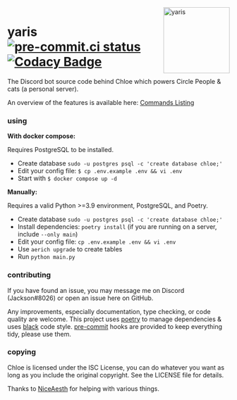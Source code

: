 <img width="150" align="right" alt="yaris" src="https://cdn.discordapp.com/attachments/942564255704682496/1049488483942674452/4d9c3a2aa238aeb4d9f3f8acbe56b869_1.png">

# yaris [![pre-commit.ci status](https://results.pre-commit.ci/badge/github/jacksonisiah/yaris/master.svg)](https://results.pre-commit.ci/latest/github/jacksonisiah/yaris/master) [![Codacy Badge](https://app.codacy.com/project/badge/Grade/1c8eeecdcc744c65b45003002e0a0d43)](https://www.codacy.com/gh/jacksonisiah/yaris/dashboard?utm_source=github.com&amp;utm_medium=referral&amp;utm_content=jacksonisiah/yaris&amp;utm_campaign=Badge_Grade)

The Discord bot source code behind Chloe which powers Circle People & cats (a personal server).

An overview of the features is available here: [Commands Listing](https://github.com/jacksonisiah/yaris/wiki/Commands)

### using
**With docker compose:**

Requires PostgreSQL to be installed.

*  Create database `sudo -u postgres psql -c 'create database chloe;'`
*  Edit your config file: `$ cp .env.example .env && vi .env`
*  Start with `$ docker compose up -d`

**Manually:**

Requires a valid Python >=3.9 environment, PostgreSQL, and Poetry.

*  Create database `sudo -u postgres psql -c 'create database chloe;'`
*  Install dependencies: `poetry install` (if you are running on a server, include `--only main`)
*  Edit your config file: `cp .env.example .env && vi .env`
*  Use `aerich upgrade` to create tables
*  Run `python main.py`

### contributing

If you have found an issue, you may message me on Discord (Jackson#8026) or open an issue here on GitHub.

Any improvements, especially documentation, type checking, or code quality are welcome. This project uses [poetry](https://python-poetry.org/) to manage dependencies & uses [black](https://github.com/psf/black) code style.
[pre-commit](https://pre-commit.com/) hooks are provided to keep everything tidy, please use them.

### copying
Chloe is licensed under the ISC License, you can do whatever you want as long as you include the original copyright.
See the LICENSE file for details.

Thanks to [NiceAesth](https://github.com/NiceAesth) for helping with various things.
